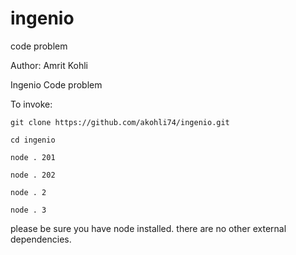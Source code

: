 # ingenio
code problem

Author: Amrit Kohli

Ingenio Code problem

To invoke:

`git clone https://github.com/akohli74/ingenio.git`

`cd ingenio`

`node . 201`

`node . 202`


`node . 2`

`node . 3`


please be sure you have node installed.  there are no other external dependencies.
